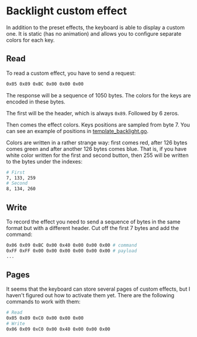 # Backlight custom effect

In addition to the preset effects, the keyboard is able to display a custom one. It is static (has no animation) and allows you to configure separate colors for each key.

## Read

To read a custom effect, you have to send a request:

```sh
0x05 0x89 0xBC 0x00 0x00 0x00
```

The response will be a sequence of 1050 bytes. The colors for the keys are encoded in these bytes.

The first will be the header, which is always `0x89`. Followed by 6 zeros.

Then comes the effect colors. Keys positions are sampled from byte 7. You can see an example of positions in [template_backlight.go](../layout/template_backlight.go).

Colors are written in a rather strange way: first comes red, after 126 bytes comes green and after another 126 bytes comes blue.
That is, if you have white color written for the first and second button, then 255 will be written to the bytes under the indexes:

```sh
# First
7, 133, 259
# Second
8, 134, 260
```

## Write

To record the effect you need to send a sequence of bytes in the same format but with a different header. Cut off the first 7 bytes and add the command:

```sh
0x06 0x09 0xBC 0x00 0x40 0x00 0x00 0x00 # command
0xFF 0xFF 0x00 0x00 0x00 0x00 0x00 0x00 # payload
...
```

## Pages

It seems that the keyboard can store several pages of custom effects, but I haven't figured out how to activate them yet. There are the following commands to work with them:

```sh
# Read
0x05 0x89 0xC0 0x00 0x00 0x00
# Write
0x06 0x09 0xC0 0x00 0x40 0x00 0x00 0x00
```